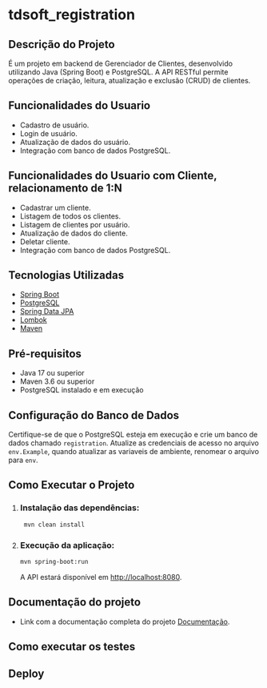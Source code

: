 # tdsoft_registration


## Descrição do Projeto
É um projeto em backend de Gerenciador de Clientes, desenvolvido utilizando Java (Spring Boot) e PostgreSQL. A API RESTful permite operações de criação, leitura, atualização e exclusão (CRUD) de clientes.

## Funcionalidades do Usuario
- Cadastro de usuário.
- Login de usuário.
- Atualização de dados do usuário.
- Integração com banco de dados PostgreSQL.

## Funcionalidades do Usuario com Cliente, relacionamento de 1:N
- Cadastrar um cliente.
- Listagem de todos os clientes.
- Listagem de clientes por usuário.
- Atualização de dados do cliente.
- Deletar cliente.
- Integração com banco de dados PostgreSQL.


## Tecnologias Utilizadas
- [Spring Boot](https://spring.io/projects/spring-boot)
- [PostgreSQL](https://www.postgresql.org/)
- [Spring Data JPA](https://spring.io/projects/spring-data-jpa)
- [Lombok](https://projectlombok.org/)
- [Maven](https://maven.apache.org/)


## Pré-requisitos
- Java 17 ou superior
- Maven 3.6 ou superior
- PostgreSQL instalado e em execução

## Configuração do Banco de Dados
Certifique-se de que o PostgreSQL esteja em execução e crie um banco de dados chamado `registration`. Atualize as credenciais de acesso no arquivo `env.Example`, quando atualizar as variaveis de ambiente, renomear o arquivo para `env`.


## Como Executar o Projeto

1. ### Instalação das dependências:
   
   ```bash
    mvn clean install
   ```
   
2. ### Execução da aplicação:
   ```bash
   mvn spring-boot:run
   ```


   A API estará disponível em [http://localhost:8080](http://localhost:8080).
  

## Documentação do projeto

- Link com a documentação completa do projeto [Documentação](http://localhost:8080).

## Como executar os testes

## Deploy 


